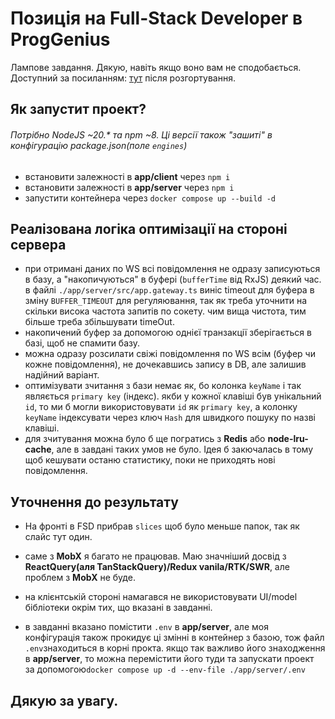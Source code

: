 # Позиція на Full-Stack Developer в ProgGenius

Лампове завдання. Дякую, навіть якщо воно вам не сподобається.  
Доступний за посиланням: [тут](http://localhost:3000) після розгортування.

## Як запустит проект?

###### Потрібно NodeJS ~20.\* та npm ~8. Ці версії також "зашиті" в конфігурацію package.json(поле `engines`)

-   встановити залежності в **app/client** через `npm i`
-   встановити залежності в **app/server** через `npm i`
-   запустити контейнера через `docker compose up --build -d`

## Реалізована логіка оптимізації на стороні сервера

-   при отримані даних по WS всі повідомлення не одразу записуються в базу, а "накопичуються" в буфері (`bufferTime` від RxJS)
    деякий час. в файлі `./app/server/src/app.gateway.ts` виніс timeout для буфера в зміну `BUFFER_TIMEOUT` для регуляювання,
    так як треба уточнити на скільки висока частота запитів по сокету. чим вища чистота, тим більше треба збільшувати timeOut.
-   накопичений буфер за допомогою однієї транзакції зберігається в базі, щоб не спамити базу.
-   можна одразу розсилати свіжі повідомлення по WS всім (буфер чи кожне повідомлення), не дочекавшись запису в DB,
    але залишив надійний варіант.
-   оптимізувати зчитання з бази немає як, бо колонка `keyName` і так являється `primary key` (індекс). якби у кожної клавіші
    був унікальний `id`, то ми б могли використовувати `id` як `primary key`, а колонку `keyName` індексувати через ключ
    `Hash` для швидкого пошуку по назві клавіші.
-   для зчитування можна було б ще погратись з **Redis** або **node-lru-cache**, але в завдані таких умов не було. Ідея
    б закючалась в тому щоб кешувати останю статистику, поки не приходять нові повідомлення.

## Уточнення до результату

-   На фронті в FSD прибрав `slices` щоб було меньше папок, так як слайс тут один.

-   саме з **MobX** я багато не працював. Маю значніший досвід з **ReactQuery(аля TanStackQuery)/Redux vanila/RTK/SWR**,
    але проблем з **MobX** не буде.

-   на клієнтській стороні намагався не використовувати UI/model бібліотеки окрім тих, що вказані в завданні.

-   в завданні вказано помістити `.env` в **app/server**, але моя конфігурація також прокидує ці змінні в контейнер з базою,
    тож файл `.env`знаходиться в корні прокта. якщо так важливо його знаходження в **app/server**, то можна перемістити
    його туди та запускати проект за допомогою`docker compose up -d --env-file ./app/server/.env`

## Дякую за увагу.

